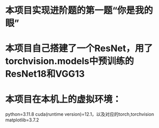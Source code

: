 # 本项目实现进阶题的第一题“你是我的眼”
# 本项目自己搭建了一个ResNet，用了torchvision.models中预训练的ResNet18和VGG13
# 本项目在本机上的虚拟环境：

python=3.11.8
cuda(runtime version)=12.1，以及对应的torch,torchvision
matplotlib=3.7.2